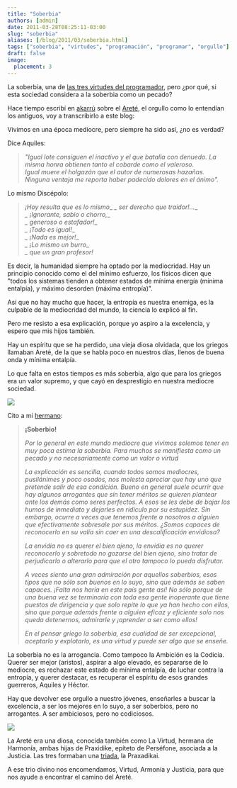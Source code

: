 ```yaml
---
title: "Soberbia"
authors: [admin]
date: 2011-03-28T08:25:11-03:00
slug: "soberbia"
aliases: [/blog/2011/03/soberbia.html]
tags: ["soberbia", "virtudes", "programación", "programar", "orgullo"]
draft: false
image:
  placement: 3
---
```

La soberbia, una de [las tres virtudes del programador](/blog/2010/11/las-tres-grandes-virtudes-de-un-programador.html),
pero ¿por qué, si esta sociedad considera a la soberbia como un pecado?

Hace tiempo escribí en [akarrú](https://www.akarru.com) sobre el
[Areté](https://www.akarru.com/blog/2010/12/11/arete/), el orgullo como lo
entendían los antiguos, voy a transcribirlo a este blog:

Vivimos en una época mediocre, pero siempre ha sido así, ¿no es verdad?

Dice Aquiles:

> *"Igual lote consiguen el inactivo y el que batalla con denuedo. La
> misma honra obtienen tanto el cobarde como el valeroso.\
> Igual muere el holgazán que el autor de numerosas hazañas.\
> Ninguna ventaja me reporta haber padecido dolores en el ánimo".*

Lo mismo Discépolo:

> *¡Hoy resulta que es lo mismo*\_ *\_ ser derecho que traidor!\...*\_\
> *\_ ¡Ignorante, sabio o chorro,*\_\
> *\_ generoso o estafador!*\_\
> *\_ ¡Todo es igual!*\_\
> *\_ ¡Nada es mejor!*\_\
> *\_ ¡Lo mismo un burro*\_\
> *\_ que un gran profesor!*

Es decir, la humanidad siempre ha optado por la mediocridad. Hay un
principio conocido como el del mínimo esfuerzo, los físicos dicen que
"todos los sistemas tienden a obtener estados de mínima energía (mínima
entalpía), y máximo desorden (máxima entropía)".

Así que no hay mucho que hacer, la entropía es nuestra enemiga, es la
culpable de la mediocridad del mundo, la ciencia lo explicó al fin.

Pero me resisto a esa explicación, porque yo aspiro a la excelencia, y
espero que mis hijos también.

Hay un espíritu que se ha perdido, una vieja diosa olvidada, que los
griegos llamaban Areté, de la que se habla poco en nuestros días, llenos
de buena onda y mínima entalpía.

Lo que falta en estos tiempos es más soberbia, algo que para los griegos
era un valor supremo, y que cayó en desprestigio en nuestra mediocre
sociedad.

![](https://www.akarru.com/images/2010/12/Aquiles-y-H%C3%A9ctor.jpg)

Cito a mi
[hermano](http://www.ricardodiaz.org/2010/11/22/arete-para-mi-amiga-andrea/):

> **¡Soberbio!**
>
> *Por lo general en este mundo mediocre que vivimos solemos tener en muy
poca estima la soberbia. Para muchos se manifiesta como un pecado y no
necesariamente como un valor o virtud*
>
> *La explicación es sencilla, cuando todos somos mediocres, pusilánimes y
poco osados, nos molesta apreciar que hay uno que pretende salir de esa
condición. Bueno en general suele ocurrir que hay algunos arrogantes que
sin tener méritos se quieren plantear ante los demás como seres
perfectos. A esos se les debe de bajar los humos de inmediato y dejarles
en ridículo por su estupidez. Sin embargo, ocurre a veces que tenemos
frente a nosotros a alguien que efectivamente sobresale por sus méritos.
¿Somos capaces de reconocerlo en su valía sin caer en una
descalificación envidiosa?*
>
> *La envidia no es querer el bien ajeno, la envidia es no querer
reconocerlo y sobretodo no gozarse del bien ajeno, sino tratar de
perjudicarlo o alterarlo para que el otro tampoco lo pueda disfrutar.*
>
> *A veces siento una gran admiración por aquellos soberbios, esos tipos
que no sólo son buenos en lo suyo, sino que además se saben capaces.
¡Falta nos haría en este país gente así! No sólo porque de una buena vez
se terminaría con toda esa gente inoperante que tiene puestos de
dirigencia y que solo repite lo que ya han hecho con ellos, sino que
porque además frente a alguien eficaz y eficiente solo nos queda
detenernos, admirarle y ¡aprender a ser como ellos!*
>
> *En el pensar griego la soberbia, esa cualidad de ser excepcional,
aceptarlo y explotarlo, es una virtud y puede ser algo que se enseñe.*

La soberbia no es la arrogancia. Como tampoco la Ambición es la Codicia.
Querer ser mejor (aristos), aspirar a algo elevado, es separarse de lo
mediocre, es rechazar este estado de mínima entalpía, de luchar contra
la entropía, y querer destacar, es recuperar el espíritu de esos grandes
guerreros, Aquiles y Héctor.

Hay que devolver ese orgullo a nuestro jóvenes, enseñarles a buscar la
excelencia, a ser los mejores en lo suyo, a ser soberbios, pero no
arrogantes. A ser ambiciosos, pero no codiciosos.

![](https://www.akarru.org/blog/wp-content/uploads/2010/12/AreteEnEfeso-181x300.jpg)

La Areté era una diosa, conocida también como La Virtud, hermana de
Harmonía, ambas hijas de Praxidike, epíteto de Perséfone, asociada a la
Justicia. Las tres formaban una
[triada](https://www.akarru.org/blog/2010/07/tres/), la Praxadikai.

A ese trio divino nos encomendamos, Virtud, Armonía y Justicia, para que
nos ayude a encontrar el camino del Areté.
